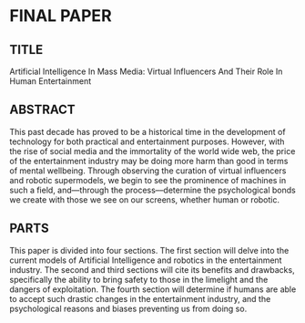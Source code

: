 # FINAL PAPER

## TITLE
Artificial Intelligence In Mass Media: Virtual Influencers And Their Role In Human Entertainment

## ABSTRACT
This past decade has proved to be a historical time in the development of technology for both practical and entertainment purposes. However, with the rise of social media and the immortality of the world wide web, the price of the entertainment industry may be doing more harm than good in terms of mental wellbeing. Through observing the curation of virtual influencers and robotic supermodels, we begin to see the prominence of machines in such a field, and––through the process––determine the psychological bonds we create with those we see on our screens, whether human or robotic.

## PARTS
This paper is divided into four sections. The first section will delve into the current models of Artificial Intelligence and robotics in the entertainment industry. The second and third sections will cite its benefits and drawbacks, specifically the ability to bring safety to those in the limelight and the dangers of exploitation. The fourth section will determine if humans are able to accept such drastic changes in the entertainment industry, and the psychological reasons and biases preventing us from doing so.
